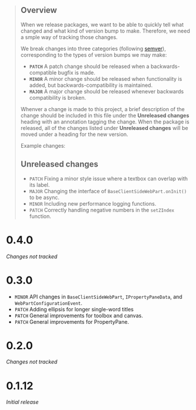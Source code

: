 > ## Overview
> When we release packages, we want to be able to quickly tell what changed and what kind of version bump to
> make. Therefore, we need a smple way of tracking those changes.
>
> We break changes into three categories (following [semver](http://semver.org/)), corresponding to the types of version
>  bumps we may make:
> - **`PATCH`** A patch change should be released when a backwards-compatible bugfix is made.
> - **`MINOR`** A minor change should be released when functionality is added, but backwards-compatibility is
                  maintained.
> - **`MAJOR`** A major change should be released whenever backwards compatibility is broken.
>
> Whenver a change is made to this project, a brief description of the change should be included in this file under the
> **Unreleased changes** heading with an annotation tagging the change. When the package is released, all of the
> changes listed under **Unreleased changes** will be moved under a heading for the new version.
>
> Example changes:
> ## Unreleased changes
> - `PATCH` Fixing a minor style issue where a textbox can overlap with its label.
> - `MAJOR` Changing the interface of `BaseClientSideWebPart.onInit()` to be async.
> - `MINOR` Including new performance logging functions.
> - `PATCH` Correctly handling negative numbers in the `setZIndex` function.

# 0.4.0

*Changes not tracked*

# 0.3.0

  - `MINOR` API changes in `BaseClientSideWebPart`, `IPropertyPaneData`, and `WebPartConfigurationEvent`.
  - `PATCH` Adding ellipsis for longer single-word titles
  - `PATCH` General improvements for toolbox and canvas.
  - `PATCH` General improvements for PropertyPane.

# 0.2.0

*Changes not tracked*

# 0.1.12

*Initial release*
